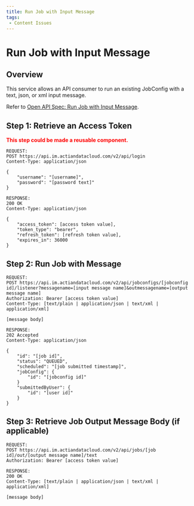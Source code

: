 ```yaml
---
title: Run Job with Input Message
tags:
 - Content Issues
---
```


# Run Job with Input Message

## Overview

This service allows an API consumer to run an existing JobConfig with a text, json, or xml input message.

Refer to [Open API Spec: Run Job with Input Message](https://console.im.actiandatacloud.com/apidocs/#/Job%20Execution/runJobConfigWithMessage).

## Step 1: Retrieve an Access Token

**<font color="red">This step could be made a reusable component.</font>**

```
REQUEST:
POST https://api.im.actiandatacloud.com/v2/api/login
Content-Type: application/json

{
    "username": "[username]",
    "password": "[password text]"
}
```

```
RESPONSE:
200 OK
Content-Type: application/json

{
    "access_token": [access token value],
    "token_type": "bearer",
    "refresh_token": [refresh token value],
    "expires_in": 36000
}
```

## Step 2: Run Job with Message

```
REQUEST:
POST https://api.im.actiandatacloud.com/v2/api/jobconfigs/[jobconfig id]/listener?messagename=[input message name]&outmessagename=[output message name]
Authorization: Bearer [access token value]
Content-Type: [text/plain | application/json | text/xml | application/xml]

[message body]
```

```
RESPONSE:
202 Accepted
Content-Type: application/json

{
    "id": "[job id]",
    "status": "QUEUED",
    "scheduled": "[job submitted timestamp]",
    "jobConfig": {
        "id": "[jobconfig id]"
    }
    "submittedByUser": {
        "id": "[user id]"
    }
}
```

## Step 3: Retrieve Job Output Message Body (if applicable)

```
REQUEST:
POST https://api.im.actiandatacloud.com/v2/api/jobs/[job id]/out/[output message name]/text
Authorization: Bearer [access token value]
```

```
RESPONSE:
200 OK
Content-Type: [text/plain | application/json | text/xml | application/xml]

[message body]
```
